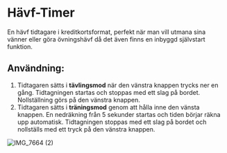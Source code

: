 # Hävf-Timer
 En hävf tidtagare i kreditkortsformat, perfekt när man vill utmana sina vänner eller göra övningshävf då det även finns en inbyggd självstart funktion.
 ## Användning:
1. Tidtagaren sätts i **tävlingsmod** när den vänstra knappen trycks ner en gång. Tidtagningen startas och stoppas med ett slag på bordet. Nollställning görs på den vänstra knappen.
2. Tidtagaren sätts i **träningsmod** genom att hålla inne den vänsta knappen. En nedräkning från 5 sekunder startas och tiden börjar räkna upp automatisk. Tidtagningen stoppas med ett slag på bordet och nollställs med ett tryck på den vänstra knappen.

![IMG_7664 (2)](https://user-images.githubusercontent.com/106022141/207543768-5ab63410-8c13-4ead-91c4-9815622d9689.JPG)


